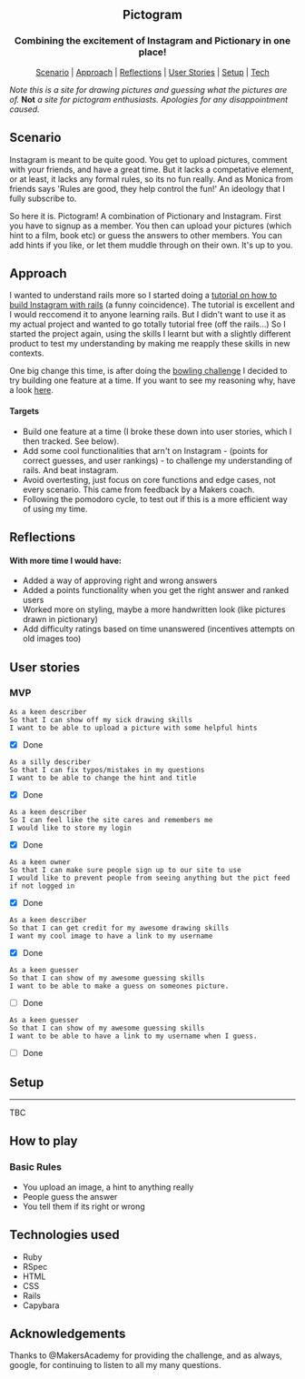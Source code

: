 

<h2 align="center"> Pictogram </h2>
<h3 align="center"> Combining the excitement of Instagram and Pictionary in one place! </h3>

 <p align="center">  <a href='#scenario'>Scenario</a> |  <a href='#approach'>Approach</a>   |   <a href='#reflections'>Reflections</a> |
 <a href='#user_story'> User Stories</a> |  <a href='#setup'>Setup</a>   |   <a href='#tech'>Tech</a>
   

*Note this is a site for drawing pictures and guessing what the pictures are of.* **Not** *a site for pictogram enthusiasts. Apologies for any disappointment caused.*

## Scenario <a name= "scenario"></a>

Instagram is meant to be quite good. You get to upload pictures, comment with your friends, and have a great time. But it lacks a competative element, or at least, it lacks any formal rules, so its no fun really. And as Monica from friends says 'Rules are good, they help control the fun!' An ideology that I fully subscribe to.

So here it is. Pictogram! A combination of Pictionary and Instagram. First you have to signup as a member. You then can upload your pictures (which hint to a film, book etc) or guess the answers to other members. You can add hints if you like, or let them muddle through on their own. It's up to you.

## Approach <a name= "approach"></a>

I wanted to understand rails more so I started doing a [tutorial on how to build Instagram with rails](https://www.devwalks.com/lets-build-instagram-in-rails-part-1/) (a funny coincidence). The tutorial is excellent and I would reccomend it to anyone learning rails. But I didn't want to use it as my actual project and wanted to go totally tutorial free (off the rails...) So I started the project again, using the skills I learnt but with a slightly different product to test my understanding by making me reapply these skills  in new contexts.

One big change this time, is after doing the [bowling challenge](https://github.com/Tagrand/bowling-challenge) I decided to try building one feature at a time. If you want to see my reasoning why, have a look [here](https://github.com/Tagrand/bowling-challenge#reflections). 

#### Targets

   - Build one feature at a time (I broke these down into user stories, which I then tracked. See below).
   - Add some cool functionalities that arn't on Instagram - (points for correct guesses, and user rankings) - to challenge my understanding of rails. And beat instagram.
   - Avoid overtesting, just focus on core functions and edge cases, not every scenario. This came from feedback by a Makers coach. 
   - Following the pomodoro cycle, to test out if this is a more efficient way of using my time.

## Reflections <a name= "reflections"></a>

#### With more time I would have:

- Added a way of approving right and wrong answers
- Added a points functionality when you get the right answer and ranked users
- Worked more on styling, maybe a more handwritten look (like pictures drawn in pictionary)
- Add difficulty ratings based on time unanswered (incentives attempts on old images too)


## User stories <a name= "user_story"></a>

### MVP

```
As a keen describer
So that I can show off my sick drawing skills
I want to be able to upload a picture with some helpful hints
```
- [x] Done

```
As a silly describer
So that I can fix typos/mistakes in my questions
I want to be able to change the hint and title
```
- [x] Done

```
As a keen describer
So I can feel like the site cares and remembers me
I would like to store my login
```
- [x] Done
```
As a keen owner
So that I can make sure people sign up to our site to use
I would like to prevent people from seeing anything but the pict feed if not logged in
```
- [x] Done
```
As a keen describer
So that I can get credit for my awesome drawing skills
I want my cool image to have a link to my username
```
- [x] Done
```
As a keen guesser
So that I can show of my awesome guessing skills
I want to be able to make a guess on someones picture.
```
- [ ] Done

```
As a keen guesser
So that I can show of my awesome guessing skills
I want to be able to have a link to my username when I guess.
```
- [ ] Done


## Setup <a name= "Setup"></a>
-------
TBC

## How to play <a name= "Play"></a>

### Basic Rules

- You upload an image, a hint to anything really
- People guess the answer
- You tell them if its right or wrong

## Technologies used  <a name= "Technologies"></a>
  - Ruby
  - RSpec
  - HTML
  - CSS
  - Rails
  - Capybara

## Acknowledgements

Thanks to @MakersAcademy for providing the challenge, and as always, google, for continuing to listen to all my many questions.
